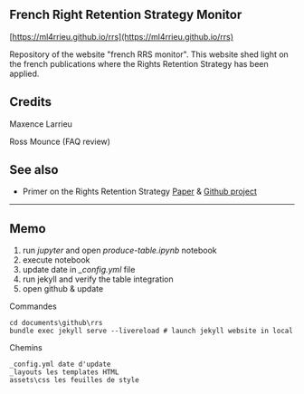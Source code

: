 ## French Right Retention Strategy Monitor


[https://ml4rrieu.github.io/rrs](https://ml4rrieu.github.io/rrs)


Repository of the website "french RRS monitor". This website shed light on the french publications where the Rights Retention Strategy has been applied.



## Credits

Maxence Larrieu

Ross Mounce (FAQ review)


## See also 

* Primer on the Rights Retention Strategy [Paper](https://doi.org/10.5281/zenodo.4641752) & [Github project](https://github.com/sje30/rrs)





---------------

## Memo

1. run _jupyter_ and open _produce-table.ipynb_ notebook
2. execute notebook
3. update date in _\_config.yml_ file
3. run jekyll and verify the table integration
4. open github & update

Commandes
```
cd documents\github\rrs 
bundle exec jekyll serve --livereload # launch jekyll website in local 

```

Chemins
```
_config.yml date d'update
_layouts les templates HTML
assets\css les feuilles de style
```